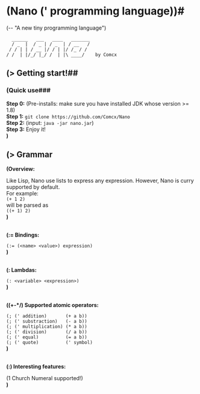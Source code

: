 # (Nano (' programming language))#
(-- "A new tiny programming language")

      ______   ___   ____   _______
      / _  |  / _ | / _  | / __   /
     / / | | / __ |/ / | |/ /_ / /
    / /  | |/_/ |_/ /  | |\ ____/    by Comcx

## (> Getting start!##
### (Quick use###
**Step 0:**  (Pre-installs: make sure you have installed JDK whose version >= 1.8)  
**Step 1:**  `git clone https://github.com/Comcx/Nano`  
**Step 2:**  (input: `java -jar nano.jar`)  
**Step 3:**  Enjoy it!  
**)**  

## (> Grammar  ##
  
**(Overview:**  
  
  Like Lisp, Nano use lists to express any expression. However, Nano is curry supported by default.  
  For example:    
  `(+ 1 2)`  
  will be parsed as   
  `((+ 1) 2)`  
**)**<br><br>
  
  
**(:= Bindings:**  
  
  `(:= (<name> <value>) expression)`  
**)**<br><br>
  
  
**(: Lambdas:**  
  
`(: <variable> <expression>)`  
**)**<br><br>  
  
  
**((+-*/) Supported atomic operators:**  
  
`(; (' addition)       (+ a b))`  
`(; (' substraction)   (- a b))`  
`(; (' multiplication) (* a b))`  
`(; (' division)       (/ a b)) `  
`(; (' equal)          (= a b))`  
`(; (' quote)          (' symbol)`  
**)**  <br><br>
  
  
**(:) Interesting features:**  
  
(1 Church Numeral supported!)  
**)**




